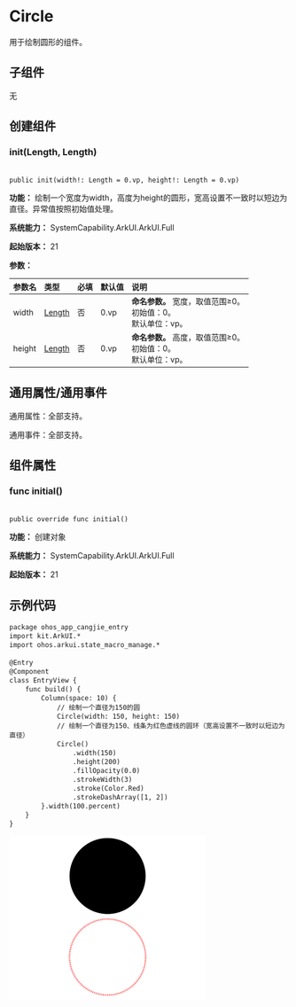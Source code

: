 # Circle

用于绘制圆形的组件。

## 子组件

无

## 创建组件

### init(Length, Length)

```cangjie

public init(width!: Length = 0.vp, height!: Length = 0.vp)
```

**功能：** 绘制一个宽度为width，高度为height的圆形，宽高设置不一致时以短边为直径。异常值按照初始值处理。

**系统能力：** SystemCapability.ArkUI.ArkUI.Full

**起始版本：** 21

**参数：**

|参数名|类型|必填|默认值|说明|
|:---|:---|:---|:---|:---|
|width|[Length](../BasicServicesKit/cj-apis-base.md#interface-length)|否|0.vp| **命名参数。** 宽度，取值范围≥0。<br>初始值：0。<br>默认单位：vp。|
|height|[Length](../BasicServicesKit/cj-apis-base.md#interface-length)|否|0.vp| **命名参数。** 高度，取值范围≥0。<br>初始值：0。<br>默认单位：vp。|

## 通用属性/通用事件

通用属性：全部支持。

通用事件：全部支持。

## 组件属性

### func initial()

```cangjie

public override func initial()
```

**功能：** 创建对象

**系统能力：** SystemCapability.ArkUI.ArkUI.Full

**起始版本：** 21

## 示例代码

<!-- run -->

```cangjie
package ohos_app_cangjie_entry
import kit.ArkUI.*
import ohos.arkui.state_macro_manage.*

@Entry
@Component
class EntryView {
    func build() {
        Column(space: 10) {
            // 绘制一个直径为150的圆
            Circle(width: 150, height: 150)
            // 绘制一个直径为150、线条为红色虚线的圆环（宽高设置不一致时以短边为直径）
            Circle()
                .width(150)
                .height(200)
                .fillOpacity(0.0)
                .strokeWidth(3)
                .stroke(Color.Red)
                .strokeDashArray([1, 2])
        }.width(100.percent)
    }
}
```

![circle2](./figures/circle2.png)

